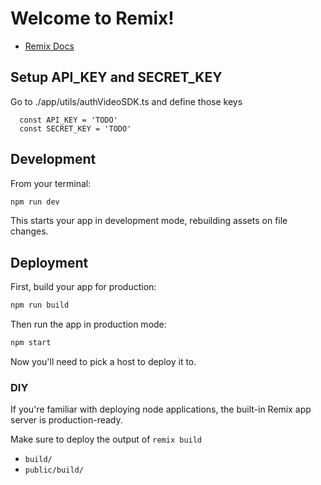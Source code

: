 # Welcome to Remix!

- [Remix Docs](https://remix.run/docs)

## Setup API_KEY and SECRET_KEY

Go to ./app/utils/authVideoSDK.ts and define those keys

```
  const API_KEY = 'TODO'
  const SECRET_KEY = 'TODO'
```

## Development

From your terminal:

```sh
npm run dev
```

This starts your app in development mode, rebuilding assets on file changes.

## Deployment

First, build your app for production:

```sh
npm run build
```

Then run the app in production mode:

```sh
npm start
```

Now you'll need to pick a host to deploy it to.

### DIY

If you're familiar with deploying node applications, the built-in Remix app server is production-ready.

Make sure to deploy the output of `remix build`

- `build/`
- `public/build/`

